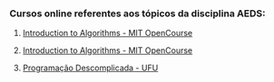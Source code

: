 ### Cursos online referentes aos tópicos da disciplina AEDS:

1. [Introduction to Algorithms - MIT OpenCourse](https://ocw.mit.edu/courses/electrical-engineering-and-computer-science/6-046j-introduction-to-algorithms-sma-5503-fall-2005/)   

2. [Introduction to Algorithms - MIT OpenCourse](https://ocw.mit.edu/courses/electrical-engineering-and-computer-science/6-006-introduction-to-algorithms-fall-2011/lecture-videos/)   

3. [Programação Descomplicada - UFU](https://www.youtube.com/user/progdescomplicada)  

